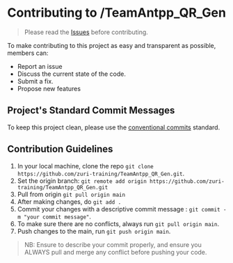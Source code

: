 # Contributing to /TeamAntpp_QR_Gen
> Please read the [Issues](https://github.com/zuri-training/TeamAntpp_QR_Gen/issues) before contributing.

To make contributing to this project as easy and transparent as possible, members can:
- Report an issue
- Discuss the current state of the code.
- Submit a fix.
- Propose new features

## Project's Standard Commit Messages

To keep this project clean, please use the [conventional commits](https://www.conventionalcommits.org/en/v1.0.0-beta.2/) standard.

## Contribution Guidelines

1. In your local machine, clone the repo `git clone https://github.com/zuri-training/TeamAntpp_QR_Gen.git`.
2. Set the origin branch: `git remote add origin https://github.com/zuri-training/TeamAntpp_QR_Gen.git`
3. Pull from origin `git pull origin main`
5. After making changes, do `git add .`
6. Commit your changes with a descriptive commit message : `git commit -m "your commit message"`.
7. To make sure there are no conflicts, always run `git pull origin main`.
8. Push changes to the main, run `git push origin main`.
> NB: Ensure to describe your commit properly, and ensure you ALWAYS pull and merge any conflict before pushing your code.